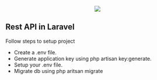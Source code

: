 <p align="center"><img src="https://laravel.com/assets/img/components/logo-laravel.svg"></p>


## Rest API in Laravel

Follow steps to setup project

- Create a .env file.
- Generate application key using php artisan key:generate.
- Setup your .env file.
- Migrate db using php aritsan migrate
